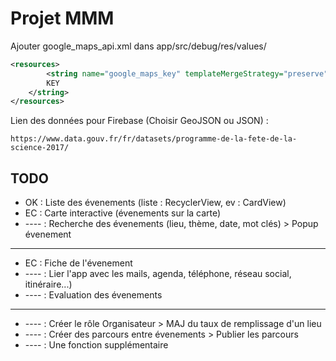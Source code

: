 # Projet MMM
Ajouter google_maps_api.xml dans app/src/debug/res/values/

```xml
<resources>
    	<string name="google_maps_key" templateMergeStrategy="preserve" translatable="false"> 
		KEY
	</string>
</resources>
```

Lien des données pour Firebase (Choisir GeoJSON ou JSON) : 
	
	https://www.data.gouv.fr/fr/datasets/programme-de-la-fete-de-la-science-2017/

## TODO
* OK : Liste des évenements (liste : RecyclerView, ev : CardView)
* EC : Carte interactive (évenements sur la carte)
* ---- : Recherche des évenements (lieu, thème, date, mot clés) > Popup évenement
___
* EC : Fiche de l'évenement
* ---- : Lier l'app avec les mails, agenda, téléphone, réseau social, itinéraire...)
* ---- : Evaluation des évenements 
___

* ---- : Créer le rôle Organisateur > MAJ du taux de remplissage d'un lieu
* ---- : Créer des parcours entre évenements > Publier les parcours
* ---- : Une fonction supplémentaire